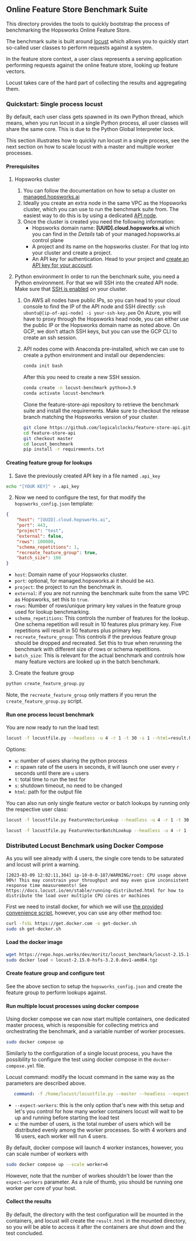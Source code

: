 ## Online Feature Store Benchmark Suite

This directory provides the tools to quickly bootstrap the process of benchmarking the Hopsworks Online Feature Store.

The benchmark suite is built around [locust](https://locust.io/) which allows you to quickly start so-called user classes to perform requests against a system.

In the feature store context, a user class represents a serving application performing requests against the online feature store, looking up feature vectors.

Locust takes care of the hard part of collecting the results and aggregating them.

### Quickstart: Single process locust

By default, each user class gets spawned in its own Python thread, which means, when you run locust in a single Python process, all user classes will share the same core. This is due to the Python Global Interpreter lock.

This section illustrates how to quickly run locust in a single process, see the next section on how to scale locust with a master and multiple worker processes.

#### Prerequisites

1. Hopsworks cluster
   1. You can follow the documentation on how to setup a cluster on [managed.hopsworks.ai](https://docs.hopsworks.ai/3.1/setup_installation/aws/cluster_creation/)
   2. Ideally you create an extra node in the same VPC as the Hopsworks cluster, which you can use to run the benchmark suite from. The easiest way to do this is by using a dedicated [API node](https://docs.hopsworks.ai/3.1/setup_installation/common/rondb/#api-nodes).
   3. Once the cluster is created you need the following information:
      - Hopsworks domain name: **[UUID].cloud.hopsworks.ai** which you can find in the *Details* tab of your managed.hopsworks.ai control plane
      - A project and its name on the hopsworks cluster. For that log into your cluster and create a project.
      - An API key for authentication. Head to your project and [create an API key for your account](https://docs.hopsworks.ai/3.1/user_guides/projects/api_key/create_api_key/).
2. Python environment
   In order to run the benchmark suite, you need a Python environment.
   For that we will SSH into the created API node. Make sure that [SSH is enabled](https://docs.hopsworks.ai/3.1/setup_installation/common/services/) on your cluster.

   1. On AWS all nodes have public IPs, so you can head to your cloud console to find the IP of the API node and SSH directly:
      `ssh ubuntu@[ip-of-api-node] -i your-ssh-key.pem`
      On Azure, you will have to proxy through the Hopsworks head node, you can either use the public IP or the Hopsworks domain name as noted above.
      On GCP, we don't attach SSH keys, but you can use the GCP CLI to create an ssh session.

   2. API nodes come with Anaconda pre-installed, which we can use to create a python environment and install our dependencies:

      ```bash
      conda init bash
      ```

      After this you need to create a new SSH session.

      ```bash
      conda create -n locust-benchmark python=3.9
      conda activate locust-benchmark
      ```

      Clone the feature-store-api repository to retrieve the benchmark suite and install the requirements.
      Make sure to checkout the release branch matching the Hopsworks version of your cluster.

      ```bash
      git clone https://github.com/logicalclocks/feature-store-api.git
      cd feature-store-api
      git checkout master
      cd locust_benchmark
      pip install -r requirements.txt
      ```

#### Creating feature group for lookups

1. Save the previously created API key in a file named `.api_key`

```bash
echo "[YOUR KEY]" > .api_key
```

2. Now we need to configure the test, for that modify the `hopsworks_config.json` template:

```json
{
    "host": "[UUID].cloud.hopsworks.ai",
    "port": 443,
    "project": "test",
    "external": false,
    "rows": 100000,
    "schema_repetitions": 1,
    "recreate_feature_group": true,
    "batch_size": 100
}
```

- `host`: Domain name of your Hopsworks cluster.
- `port`: optional, for managed.hopsworks.ai it should be `443`.
- `project`: the project to run the benchmark in.
- `external`: if you are not running the benchmark suite from the same VPC as Hopsworks, set this to `true`.
- `rows`: Number of rows/unique primary key values in the feature group used for lookup benchmarking.
- `schema_repetitions`: This controls the number of features for the lookup. One schema repetition will result in 10 features plus primary key. Five repetitions will result in 50 features plus primary key.
- `recreate_feature_group`: This controls if the previous feature group should be dropped and recreated. Set this to true when rerunning the benchmark with different size of rows or schema repetitions.
- `batch_size`: This is relevant for the actual benchmark and controls how many feature vectors are looked up in the batch benchmark.

3. Create the feature group

```bash
python create_feature_group.py
```

Note, the `recreate_feature_group` only matters if you rerun the `create_feature_group.py` script.

#### Run one process locust benchmark

You are now ready to run the load test:
```bash
locust -f locustfile.py --headless -u 4 -r 1 -t 30 -s 1 --html=result.html
```

Options:
- `u`: number of users sharing the python process
- `r`: spawn rate of the users in seconds, it will launch one user every `r` seconds until there are `u` users
- `t`: total time to run the test for
- `s`: shutdown timeout, no need to be changed
- `html`: path for the output file

You can also run only single feature vector or batch lookups by running only the respective user class:

```bash
locust -f locustfile.py FeatureVectorLookup --headless -u 4 -r 1 -t 30 -s 1 --html=result.html

locust -f locustfile.py FeatureVectorBatchLookup --headless -u 4 -r 1 -t 30 -s 1 --html=result.html
```

### Distributed Locust Benchmark using Docker Compose

As you will see already with 4 users, the single core tends to be saturated and locust will print a warning.



```
[2023-03-09 12:02:11,304] ip-10-0-0-187/WARNING/root: CPU usage above 90%! This may constrain your throughput and may even give inconsistent response time measurements! See https://docs.locust.io/en/stable/running-distributed.html for how to distribute the load over multiple CPU cores or machines
```

First we need to install docker, for which we will use [the provided convenience script](https://docs.docker.com/engine/install/ubuntu/#install-using-the-convenience-script), however, you can use any other method too:
```bash
curl -fsSL https://get.docker.com -o get-docker.sh
sudo sh get-docker.sh
```

#### Load the docker image

```bash
wget https://repo.hops.works/dev/moritz/locust_benchmark/locust-2.15.1-hsfs-3.3.0.dev1-amd64.tgz
sudo docker load < locust-2.15.0-hsfs-3.2.0.dev1-amd64.tgz
```

#### Create feature group and configure test

See the above section to setup the `hopsworks_config.json` and create the feature group to perform lookups against.

#### Run multiple locust processes using docker compose

Using docker compose we can now start multiple containers, one dedicated master process, which is responsible for collecting metrics and orchestrating the benchmark, and a variable number of worker processes.

```bash
sudo docker compose up
```

Similarly to the configuration of a single locust process, you have the possibility to configure the test using docker compose in the `docker-compose.yml` file.

Locust command: modify the locust command in the same way as the parameters are described above.

```yml
   command: -f /home/locust/locustfile.py --master --headless --expect-workers 4 -u 16 -r 1 -t 30 -s 1 --html=/home/locust/result.html
```

- `--expect-workers`: this is the only option that's new with this setup and let's you control for how many worker containers locust will wait to be up and running before starting the load test
- `u`: the number of users, is the total number of users which will be distributed evenly among the worker processes. So with 4 workers and 16 users, each worker will run 4 users.

By default, docker compose will launch 4 worker instances, however, you can scale number of workers with

```bash
sudo docker compose up --scale worker=6
```

However, note that the number of workes shouldn't be lower than the `expect-workers` parameter.
As a rule of thumb, you should be running one worker per core of your host.

#### Collect the results

By default, the directory with the test configuration will be mounted in the containers, and locust will create the `result.html` in the mounted directory, so you will be able to access it after the containers are shut down and the test concluded.

